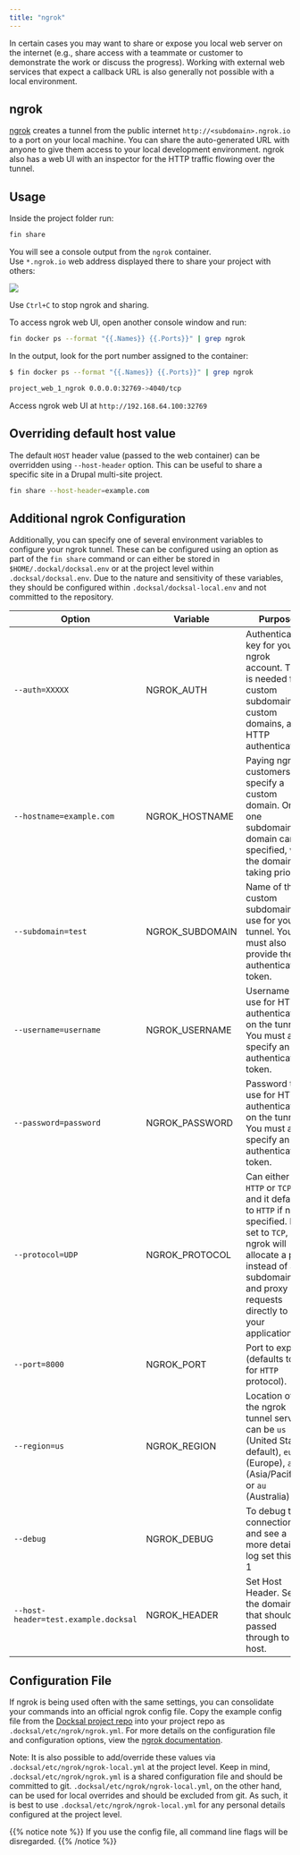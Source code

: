 ```yaml
---
title: "ngrok"
---
```



In certain cases you may want to share or expose you local web server on the internet (e.g., share access with a teammate or customer to demonstrate the work or discuss the progress). Working with external web services that expect a callback URL is also generally not possible with a local environment.


## ngrok

[ngrok](https://ngrok.com/) creates a tunnel from the public internet `http://<subdomain>.ngrok.io` to a port on your local machine.
You can share the auto-generated URL with anyone to give them access to your local development environment. 
ngrok also has a web UI with an inspector for the HTTP traffic flowing over the tunnel.


## Usage

Inside the project folder run:

```bash
fin share
```

You will see a console output from the `ngrok` container.  
Use `*.ngrok.io` web address displayed there to share your project with others:

![](/images/ngrok.png)

Use `Ctrl+C` to stop ngrok and sharing.

To access ngrok web UI, open another console window and run:

```bash
fin docker ps --format "{{.Names}} {{.Ports}}" | grep ngrok
```

In the output, look for the port number assigned to the container:

```bash
$ fin docker ps --format "{{.Names}} {{.Ports}}" | grep ngrok

project_web_1_ngrok 0.0.0.0:32769->4040/tcp
``` 

Access ngrok web UI at `http://192.168.64.100:32769`


## Overriding default host value

The default `HOST` header value (passed to the web container) can be overridden using `--host-header` option.
This can be useful to share a specific site in a Drupal multi-site project.

```bash
fin share --host-header=example.com
```


## Additional ngrok Configuration

Additionally, you can specify one of several environment variables to configure your ngrok tunnel. These can be configured using an option as part of the `fin share` command or
can either be stored in `$HOME/.dockal/docksal.env` or at the project level within `.docksal/docksal.env`. Due to the nature and sensitivity of these variables, they
should be configured within `.docksal/docksal-local.env` and not committed to the repository.

Option | Variable | Purpose
-------|----------|--------
`--auth=XXXXX` | NGROK_AUTH | Authentication key for your ngrok account. This is needed for custom subdomains, custom domains, and HTTP authentication.
`--hostname=example.com` | NGROK_HOSTNAME | Paying ngrok customers can specify a custom domain. Only one subdomain or domain can be specified, with the domain taking priority.
`--subdomain=test` | NGROK_SUBDOMAIN | Name of the custom subdomain to use for your tunnel. You must also provide the authentication token.
`--username=username` | NGROK_USERNAME | Username to use for HTTP authentication on the tunnel. You must also specify an authentication token.
`--password=password` | NGROK_PASSWORD | Password to use for HTTP authentication on the tunnel. You must also specify an authentication token.
`--protocol=UDP` | NGROK_PROTOCOL | Can either be `HTTP` or `TCP`, and it defaults to `HTTP` if not specified. If set to `TCP`, ngrok will allocate a port instead of a subdomain and proxy TCP requests directly to your application.
`--port=8000` | NGROK_PORT | Port to expose (defaults to `80` for `HTTP` protocol).
`--region=us` | NGROK_REGION | Location of the ngrok tunnel server; can be `us` (United States, default), `eu` (Europe), `ap` (Asia/Pacific) or `au` (Australia)
`--debug` | NGROK_DEBUG | To debug the connection and see a more detailed log set this to 1
`--host-header=test.example.docksal` | NGROK_HEADER | Set Host Header. Set to the domain that should be passed through to the host.


## Configuration File

If ngrok is being used often with the same settings, you can consolidate your commands into an official ngrok config file. Copy the example config file from the [Docksal project repo](https://raw.githubusercontent.com/docksal/docksal/develop/examples/.docksal/etc/ngrok/ngrok.yml) into your project repo as `.docksal/etc/ngrok/ngrok.yml`. For more details on the configuration file and configuration options, view the [ngrok documentation](https://ngrok.com/docs#config).

Note: It is also possible to add/override these values via `.docksal/etc/ngrok/ngrok-local.yml` at the project level. Keep in mind, `.docksal/etc/ngrok/ngrok.yml` is a shared configuration file and should be committed to git. `.docksal/etc/ngrok/ngrok-local.yml`, on the other hand, can be used for local overrides and should be excluded from git. As such, it is best to use `.docksal/etc/ngrok/ngrok-local.yml` for any personal details configured at the project level.

{{% notice note %}}
If you use the config file, all command line flags will be disregarded.
{{% /notice %}}
